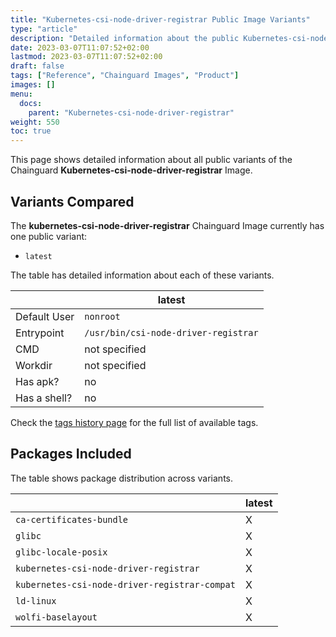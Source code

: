 ```yaml
---
title: "Kubernetes-csi-node-driver-registrar Public Image Variants"
type: "article"
description: "Detailed information about the public Kubernetes-csi-node-driver-registrar Chainguard Image variants"
date: 2023-03-07T11:07:52+02:00
lastmod: 2023-03-07T11:07:52+02:00
draft: false
tags: ["Reference", "Chainguard Images", "Product"]
images: []
menu:
  docs:
    parent: "Kubernetes-csi-node-driver-registrar"
weight: 550
toc: true
---
```


This page shows detailed information about all public variants of the Chainguard **Kubernetes-csi-node-driver-registrar** Image.

## Variants Compared
The **kubernetes-csi-node-driver-registrar** Chainguard Image currently has one public variant: 

- `latest`

The table has detailed information about each of these variants.

|              | latest                               |
|--------------|--------------------------------------|
| Default User | `nonroot`                            |
| Entrypoint   | `/usr/bin/csi-node-driver-registrar` |
| CMD          | not specified                        |
| Workdir      | not specified                        |
| Has apk?     | no                                   |
| Has a shell? | no                                   |

Check the [tags history page](/chainguard/chainguard-images/reference/kubernetes-csi-node-driver-registrar/tags_history/) for the full list of available tags.

## Packages Included
The table shows package distribution across variants.

|                                               | latest |
|-----------------------------------------------|--------|
| `ca-certificates-bundle`                      | X      |
| `glibc`                                       | X      |
| `glibc-locale-posix`                          | X      |
| `kubernetes-csi-node-driver-registrar`        | X      |
| `kubernetes-csi-node-driver-registrar-compat` | X      |
| `ld-linux`                                    | X      |
| `wolfi-baselayout`                            | X      |
